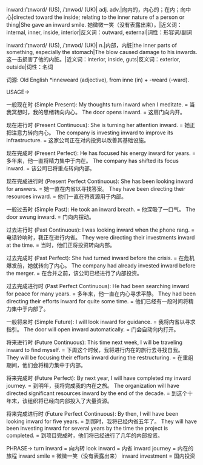 inward:/ˈɪnwərd/ (US), /ˈɪnwəd/ (UK)| adj. adv.|向内的，内心的；在内；向中心|directed toward the inside; relating to the inner nature of a person or thing|She gave an inward smile. 她微微一笑（没有表露出来）。|近义词：internal, inner, inside, interior|反义词：outward, external|词性：形容词/副词

inward:/ˈɪnwərd/ (US), /ˈɪnwəd/ (UK)| n.|内部，内脏|the inner parts of something, especially the stomach|The blow caused damage to his inwards. 这一击损害了他的内脏。|近义词：interior, inside, guts|反义词：exterior, outside|词性：名词

词源: Old English *inneweard (adjective), from inne (in) + -weard (-ward).


USAGE->

一般现在时 (Simple Present):
My thoughts turn inward when I meditate. = 当我冥想时，我的思绪转向内心。
The door opens inward. = 这扇门向内开。


现在进行时 (Present Continuous):
She is turning her attention inward. = 她正把注意力转向内心。
The company is investing inward to improve its infrastructure. = 这家公司正在对内投资以改善其基础设施。


现在完成时 (Present Perfect):
He has focused his energy inward for years. = 多年来，他一直将精力集中于内在。
The company has shifted its focus inward. = 该公司已将重点转向内部。


现在完成进行时 (Present Perfect Continuous):
She has been looking inward for answers. = 她一直在内省以寻找答案。
They have been directing their resources inward. = 他们一直在将资源用于内部。


一般过去时 (Simple Past):
He took an inward breath. = 他深吸了一口气。
The door swung inward. = 门向内摆动。


过去进行时 (Past Continuous):
I was looking inward when the phone rang. = 电话铃响时，我正在进行内省。
They were directing their investments inward at the time. = 当时，他们正将投资转向内部。


过去完成时 (Past Perfect):
She had turned inward before the crisis. = 在危机爆发前，她就转向了内心。
The company had already invested inward before the merger. = 在合并之前，该公司已经进行了内部投资。


过去完成进行时 (Past Perfect Continuous):
He had been searching inward for peace for many years. = 多年来，他一直在内心寻求平静。
They had been directing their efforts inward for quite some time. = 他们已经有一段时间将精力集中于内部了。


一般将来时 (Simple Future):
I will look inward for guidance. = 我将内省以寻求指引。
The door will open inward automatically. = 门会自动向内打开。


将来进行时 (Future Continuous):
This time next week, I will be traveling inward to find myself. = 下周这个时候，我将进行内在的旅行去寻找自我。
They will be focusing their efforts inward during the restructuring. = 在重组期间，他们会将精力集中于内部。


将来完成时 (Future Perfect):
By next year, I will have completed my inward journey. = 到明年，我将完成我的内在之旅。
The organization will have directed significant resources inward by the end of the decade. = 到这个十年末，该组织将已经向内部投入了大量资源。


将来完成进行时 (Future Perfect Continuous):
By then, I will have been looking inward for five years. = 到那时，我将已经内省五年了。
They will have been investing inward for several years by the time the project is completed. = 到项目完成时，他们将已经进行了几年的内部投资。


PHRASE->
turn inward = 向内转
look inward = 内省
inward journey = 内在的旅程
inward smile = 微微一笑（没有表露出来）
inward investment = 国内投资

